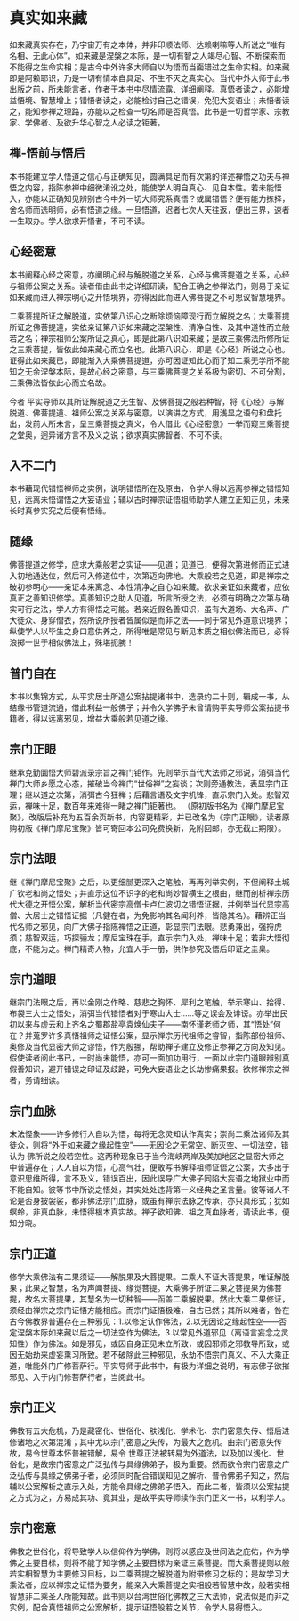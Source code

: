 # 真实如来藏

如来藏真实存在，乃宇宙万有之本体，并非印顺法师、达赖喇嘛等人所说之“唯有名相、无此心体”。如来藏是涅槃之本际，是一切有智之人竭尽心智、不断探索而不能得之生命实相；是古今中外许多大师自以为悟而当面错过之生命实相。如来藏即是阿赖耶识，乃是一切有情本自具足、不生不灭之真实心。当代中外大师于此书出版之前，所未能言者，作者于本书中尽情流露、详细阐释。真悟者读之，必能增益悟境、智慧增上；错悟者读之，必能检讨自己之错误，免犯大妄语业；未悟者读之，能知参禅之理路，亦能以之检查一切名师是否真悟。此书是一切哲学家、宗教家、学佛者、及欲升华心智之人必读之钜著。

## 禅-悟前与悟后

本书能建立学人悟道之信心与正确知见，圆满具足而有次第的详述禅悟之功夫与禅悟之内容，指陈参禅中细微淆讹之处，能使学人明自真心、见自本性。若未能悟入，亦能以正确知见辨别古今中外一切大师究系真悟？或属错悟？便有能力拣择，舍名师而选明师，必有悟道之缘。一旦悟道，迟者七次人天往返，便出三界，速者一生取办。学人欲求开悟者，不可不读。

## 心经密意

本书阐释心经之密意，亦阐明心经与解脱道之关系，心经与佛菩提道之关系，心经与祖师公案之关系。读者借由此书之详细研读，配合正确之参禅法门，则易于亲证如来藏而进入禅宗明心之开悟境界，亦得因此而进入佛菩提之不可思议智慧境界。

二乘菩提所证之解脱道，实依第八识心之断除烦恼障现行而立解脱之名；大乘菩提所证之佛菩提道，实依亲证第八识如来藏之涅槃性、清净自性、及其中道性而立般若之名；禅宗祖师公案所证之真心，即是此第八识如来藏；是故三乘佛法所修所证之三乘菩提，皆依此如来藏心而立名也。此第八识心，即是《心经》所说之心也。证得此如来藏已，即能渐入大乘佛菩提道，亦可因证知此心而了知二乘无学所不能知之无余涅槃本际，是故心经之密意，与三乘佛菩提之关系极为密切、不可分割，三乘佛法皆依此心而立名故。

今者 平实导师以其所证解脱道之无生智、及佛菩提之般若种智，将《心经》与解脱道、佛菩提道、祖师公案之关系与密意，以演讲之方式，用浅显之语句和盘托出，发前人所未言，呈三乘菩提之真义，令人借此《心经密意》一举而窥三乘菩提之堂奥，迥异诸方言不及义之说；欲求真实佛智者、不可不读。

## 入不二门

本书藉现代错悟禅师之实例，说明错悟所在及原由，令学人得以远离参禅之错悟知见，远离未悟谓悟之大妄语业；辅以古时禅宗证悟祖师助学人建立正知正见，未来长时真参实究之后便有悟缘。

## 随缘

佛菩提道之修学，应求大乘般若之实证——见道；见道已，便得次第进修而正式进入初地通达位，然后可入修道位中，次第迈向佛地。大乘般若之见道，即是禅宗之破初参明心——亲证本来离念、本性清净之自心如来藏。欲求亲证如来藏者，应依真正之善知识修学。真善知识之助人见道，所言所授之法，必须有明确之次第与确实可行之法，学人方有得悟之可能。若亲近假名善知识，虽有大道场、大名声、广大徒众、身穿僧衣，然所说所授者皆属似是而非之法——同于常见外道意识境界；纵使学人以毕生之身口意供养之，所得唯是常见与断见本质之相似佛法而已，必将浪掷一世于相似佛法上，殊堪扼腕！

## 普门自在

本书以集锦方式，从平实居士所造公案拈提诸书中，选录约二十则，辑成一书，从结缘书管道流通，借此利益一般佛子；并令久学佛子未曾请购平实导师公案拈提书籍者，得以远离邪见，增益大乘般若见道之缘。

## 宗门正眼

继承克勤圜悟大师碧派录宗旨之禅门钜作。先则举示当代大法师之邪说，消弭当代禅门大师乡愿之心态，摧破当今禅门“世俗禅”之妄谈；次则旁通教法，表显宗门正理；继以道之次第，消弭古今狂禅；后藉言语及文字机锋，直示宗门入处。悲智双运，禅味十足，数百年来难得一睹之禅门钜著也。 （原初版书名为《禅门摩尼宝聚》，改版后补充为五百余页新书，内容更精彩，并已改名为《宗门正眼》，读者原购初版《禅门摩尼宝聚》皆可寄回本公司免费换新，免附回邮，亦无截止期限）。

## 宗门法眼

继《禅门摩尼宝聚》之后，以更细腻更深入之笔触，再再列举实例，不但阐释土城广钦老和尚之悟处；并直示这位不识字的老和尚妙智横生之根由，继而剖析禅宗历代大德之开悟公案，解析当代密宗高僧卡卢仁波切之错悟证据，并例举当代显宗高僧、大居士之错悟证据（凡健在者，为免影响其名闻利养，皆隐其名）。藉辨正当代名师之邪见，向广大佛子指陈禅悟之正道，彰显宗门法眼。悲勇兼出，强捋虎须；慈智双运，巧探骊龙；摩尼宝珠在手，直示宗门入处，禅味十足；若非大悟彻底，不能为之。禅门精奇人物，允宜人手一册，供作参究及悟后印证之圭臬。

## 宗门道眼

继宗门法眼之后，再以金刚之作略、慈悲之胸怀、犀利之笔触，举示寒山、拾得、布袋三大士之悟处，消弭当代错悟者对于寒山大士……等之误会及诽谤。亦举出民初以来与虚云和上齐名之蜀郡盐亭袁焕仙夫子——南怀谨老师之师，其“悟处”何在？并蒐罗许多真悟祖师之证悟公案，显示禅宗历代祖师之睿智，指陈部份祖师、奥修及当代显密大师之谬悟，作为殷挪，帮助禅子建立及修正参禅之方向及知见。假使读者阅此书已，一时尚未能悟，亦可一面加功用行，一面以此宗门道眼辨别真假善知识，避开错误之印证及歧路，可免大妄语业之长劫惨痛果报。欲修禅宗之禅者，务请细读。

## 宗门血脉

末法怪象——许多修行人自以为悟，每将无念灵知认作真实；崇尚二乘法诸师及其徒众，则将“外于如来藏之缘起性空”——无因论之无常空、断灭空、一切法空，错认为 佛所说之般若空性。这两种现象已于当今海峡两岸及美加地区之显密大师之中普遍存在；人人自以为悟，心高气壮，便敢写书解释祖师证悟之公案，大多出于意识思维所得，言不及义，错误百出，因此误导广大佛子同陷大妄语之地狱业中而不能自知。彼等书中所说之悟处，其实处处违背第一义经典之圣言量。彼等诸人不论是否身披袈裟，都非佛法宗门血脉，或虽有禅宗法脉之传承，亦只具形式；犹如螟蛉，非真血脉，未悟得根本真实故。禅子欲知佛、祖之真血脉者，请读此书，便知分晓。

## 宗门正道

修学大乘佛法有二果须证——解脱果及大菩提果。二乘人不证大菩提果，唯证解脱果；此果之智慧，名为声闻菩提、缘觉菩提。大乘佛子所证二果之菩提果为佛菩提，故名大菩提果，其慧名为一切种智——函盖二乘解脱果。然此大乘二果修证，须经由禅宗之宗门证悟方能相应。而宗门证悟极难，自古已然；其所以难者，咎在古今佛教界普遍存在三种邪见：1.以修定认作佛法，2.以无因论之缘起性空——否定涅槃本际如来藏以后之一切法空作为佛法，3.以常见外道邪见（离语言妄念之灵知性）作为佛法。如是邪见，或因自身正见未立所致，或因邪师之邪教导所致，或因无始劫来虚妄熏习所致。若不破除此三种邪见，永劫不悟宗门真义、不入大乘正道，唯能外门广修菩萨行。平实导师于此书中，有极为详细之说明，有志佛子欲摧邪见、入于内门修菩萨行者，当阅此书。

## 宗门正义

佛教有五大危机，乃是藏密化、世俗化、肤浅化、学术化、宗门密意失传、悟后进修诸地之次第混淆；其中尤以宗门密意之失传，为最大之危机。由宗门密意失传故，易令世尊本怀普被错解，易令 世尊正法被转易为外道法，以及加以浅化、世俗化，是故宗门密意之广泛弘传与具缘佛弟子，极为重要。然而欲令宗门密意之广泛弘传与具缘之佛弟子者，必须同时配合错误知见之解析、普令佛弟子知之，然后辅以公案解析之直示入处，方能令具缘之佛弟子悟入。而此二者，皆须以公案拈提之方式为之，方易成其功、竟其业，是故平实导师续作宗门正义一书，以利学人。

## 宗门密意

佛教之世俗化，将导致学人以信仰作为学佛，则将以感应及世间法之庇佑，作为学佛之主要目标，则将不能了知学佛之主要目标为亲证三乘菩提。而大乘菩提则以般若实相智慧为主要修习目标，以二乘菩提之解脱道为附带修习之标的；是故学习大乘法者，应以禅宗之证悟为要务，能亲入大乘菩提之实相般若智慧中故，般若实相智慧非二乘圣人所能知故。此书则以台湾世俗化佛教之三大法师，说法似是而非之实例，配合真悟祖师之公案解析，提示证悟般若之关节，令学人易得悟入。
